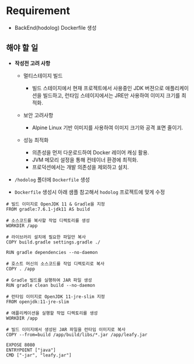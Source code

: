 # Requirement

- BackEnd(hodolog) Dockerfile 생성

## 해야 할 일

- **작성전 고려 사항**

  - 멀티스테이지 빌드

    - 빌드 스테이지에서 현재 프로젝트에서 사용중인 JDK 버젼으로 애플리케이션을 빌드하고, 런타임 스테이지에서는 JRE만 사용하여 이미지 크기를 최적화.

  - 보안 고려사항

    - Alpine Linux 기반 이미지를 사용하여 이미지 크기와 공격 표면 줄이기.

  - 성능 최적화
    - 의존성을 먼저 다운로드하여 Docker 레이어 캐싱 활용.
    - JVM 메모리 설정을 통해 컨테이너 환경에 최적화.
    - 프로덕션에서는 개발 의존성을 제외하고 설치.

- `/hodolog` 폴더에 `Dockerfile` 생성
- `Dockerfile` 생성시 아래 샘플 참고해서 `hodolog` 프로젝트에 맞게 수정

```leafy Dockerfile
# 빌드 이미지로 OpenJDK 11 & Gradle을 지정
FROM gradle:7.6.1-jdk11 AS build

# 소스코드를 복사할 작업 디렉토리를 생성
WORKDIR /app

# 라이브러리 설치에 필요한 파일만 복사
COPY build.gradle settings.gradle ./

RUN gradle dependencies --no-daemon

# 호스트 머신의 소스코드를 작업 디렉토리로 복사
COPY . /app

# Gradle 빌드를 실행하여 JAR 파일 생성
RUN gradle clean build --no-daemon

# 런타임 이미지로 OpenJDK 11-jre-slim 지정
FROM openjdk:11-jre-slim

# 애플리케이션을 실행할 작업 디렉토리를 생성
WORKDIR /app

# 빌드 이미지에서 생성된 JAR 파일을 런타임 이미지로 복사
COPY --from=build /app/build/libs/*.jar /app/leafy.jar

EXPOSE 8080
ENTRYPOINT ["java"]
CMD ["-jar", "leafy.jar"]

```
